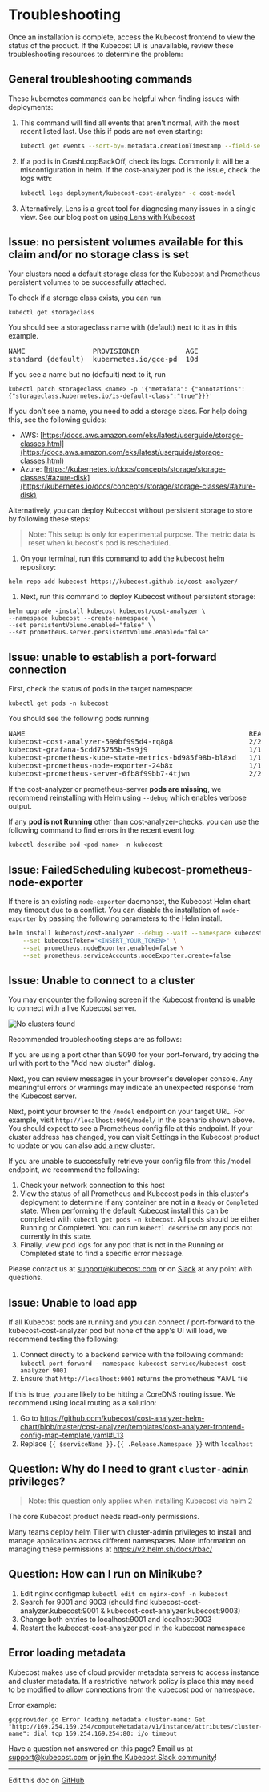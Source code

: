 Troubleshooting
===============

Once an installation is complete, access the Kubecost frontend to view the status of the product. If the Kubecost UI is unavailable, review these troubleshooting resources to determine the problem:

## General troubleshooting commands
These kubernetes commands can be helpful when finding issues with deployments:

1. This command will find all events that aren't normal, with the most recent listed last. Use this if pods are not even starting:
    ```bash
    kubectl get events --sort-by=.metadata.creationTimestamp --field-selector type!=Normal
    ```
1. If a pod is in CrashLoopBackOff, check its logs. Commonly it will be a misconfiguration in helm. If the cost-analyzer pod is the issue, check the logs with:

    ```bash
    kubectl logs deployment/kubecost-cost-analyzer -c cost-model
    ```
1. Alternatively, Lens is a great tool for diagnosing many issues in a single view. See our blog post on [using Lens with Kubecost](https://blog.kubecost.com/blog/lens-kubecost-extension/)

## Issue: no persistent volumes available for this claim and/or no storage class is set

Your clusters need a default storage class for the Kubecost and Prometheus persistent volumes to be successfully attached.

To check if a storage class exists, you can run

```kubectl get storageclass```

You should see a storageclass name with (default) next to it as in this example.

<pre>
NAME                PROVISIONER           AGE
standard (default)  kubernetes.io/gce-pd  10d
</pre>

If you see a name but no (default) next to it, run

`kubectl patch storageclass <name> -p '{"metadata": {"annotations":{"storageclass.kubernetes.io/is-default-class":"true"}}}'`

If you don’t see a name, you need to add a storage class. For help doing this, see the following guides:

* AWS: [https://docs.aws.amazon.com/eks/latest/userguide/storage-classes.html](https://docs.aws.amazon.com/eks/latest/userguide/storage-classes.html)
* Azure: [https://kubernetes.io/docs/concepts/storage/storage-classes/#azure-disk](https://kubernetes.io/docs/concepts/storage/storage-classes/#azure-disk)

Alternatively, you can deploy Kubecost without persistent storage to store by following these steps:

> Note: This setup is only for experimental purpose. The metric data is reset when kubecost's pod is rescheduled.

1. On your terminal, run this command to add the kubecost helm repository:

`helm repo add kubecost https://kubecost.github.io/cost-analyzer/`

1. Next, run this command to deploy Kubecost without persistent storage:

```
helm upgrade -install kubecost kubecost/cost-analyzer \
--namespace kubecost --create-namespace \
--set persistentVolume.enabled="false" \
--set prometheus.server.persistentVolume.enabled="false"
```

## Issue: unable to establish a port-forward connection

First, check the status of pods in the target namespace:

`kubectl get pods -n kubecost`

You should see the following pods running

<pre>
NAME                                                     READY   STATUS    RESTARTS   AGE
kubecost-cost-analyzer-599bf995d4-rq8g8                  2/2     Running   0          5m
kubecost-grafana-5cdd75755b-5s9j9                        1/1     Running   0          5m
kubecost-prometheus-kube-state-metrics-bd985f98b-bl8xd   1/1     Running   0          5m
kubecost-prometheus-node-exporter-24b8x                  1/1     Running   0          5m
kubecost-prometheus-server-6fb8f99bb7-4tjwn              2/2     Running   0          5m
</pre>

If the cost-analyzer or prometheus-server __pods are missing__, we recommend reinstalling with Helm using `--debug` which enables verbose output.

If any __pod is not Running__ other than cost-analyzer-checks, you can use the following command to find errors in the recent event log:

`kubectl describe pod <pod-name> -n kubecost`


## Issue: FailedScheduling kubecost-prometheus-node-exporter

If there is an existing `node-exporter` daemonset, the Kubecost Helm chart may timeout due to a conflict. You can disable the installation of `node-exporter` by passing the following parameters to the Helm install.

```bash
helm install kubecost/cost-analyzer --debug --wait --namespace kubecost --name kubecost \
    --set kubecostToken="<INSERT_YOUR_TOKEN>" \
    --set prometheus.nodeExporter.enabled=false \
    --set prometheus.serviceAccounts.nodeExporter.create=false
 ```

## Issue: Unable to connect to a cluster

You may encounter the following screen if the Kubecost frontend is unable to connect with a live Kubecost server.

![No clusters found](https://raw.githubusercontent.com/kubecost/docs/main/images/no-cluster.png)

Recommended troubleshooting steps are as follows:

If you are using a port other than 9090 for your port-forward, try adding the url with port to the "Add new cluster" dialog.

Next, you can review messages in your browser's developer console. Any meaningful errors or warnings may indicate an unexpected response from the Kubecost server.

Next, point your browser to the `/model` endpoint on your target URL. For example, visit `http://localhost:9090/model/` in the scenario shown above. You should expect to see a Prometheus config file at this endpoint. If your cluster address has changed, you can visit Settings in the Kubecost product to update or you can also [add a new](https://github.com/kubecost/docs/blob/main/multi-cluster.md) cluster.

If you are unable to successfully retrieve your config file from this /model endpoint, we recommend the following:

1. Check your network connection to this host
2. View the status of all Prometheus and Kubecost pods in this cluster's deployment to determine if any container are not in a `Ready` or `Completed` state. When performing the default Kubecost install this can be completed with `kubectl get pods -n kubecost`. All pods should be either Running or Completed. You can run `kubectl describe` on any pods not currently in this state.
3. Finally, view pod logs for any pod that is not in the Running or Completed state to find a specific error message.

Please contact us at support@kubecost.com or on [Slack](https://join.slack.com/t/kubecost/shared_invite/enQtNTA2MjQ1NDUyODE5LWFjYzIzNWE4MDkzMmUyZGU4NjkwMzMyMjIyM2E0NGNmYjExZjBiNjk1YzY5ZDI0ZTNhZDg4NjlkMGRkYzFlZTU) at any point with questions.

## Issue: Unable to load app

If all Kubecost pods are running and you can connect / port-forward to the kubecost-cost-analyzer pod but none of the app's UI will load, we recommend testing the following:

1. Connect directly to a backend service with the following command:
`kubectl port-forward --namespace kubecost service/kubecost-cost-analyzer 9001`
2. Ensure that `http://localhost:9001` returns the prometheus YAML file

If this is true, you are likely to be hitting a CoreDNS routing issue. We recommend using local routing as a solution:

1. Go to <https://github.com/kubecost/cost-analyzer-helm-chart/blob/master/cost-analyzer/templates/cost-analyzer-frontend-config-map-template.yaml#L13>
2. Replace ```{{ $serviceName }}.{{ .Release.Namespace }}``` with ```localhost```

## Question: Why do I need to grant `cluster-admin` privileges?

> Note: this question only applies when installing Kubecost via helm 2

The core Kubecost product needs read-only permissions.

Many teams deploy helm Tiller with cluster-admin privileges to install and manage applications across different namespaces. More information on managing these permissions at https://v2.helm.sh/docs/rbac/

## Question: How can I run on Minikube?

1. Edit nginx configmap ```kubectl edit cm nginx-conf -n kubecost```
2. Search for 9001 and 9003 (should find kubecost-cost-analyzer.kubecost:9001 & kubecost-cost-analyzer.kubecost:9003)
3. Change both entries to localhost:9001 and localhost:9003
4. Restart the kubecost-cost-analyzer pod in the kubecost namespace

## Error loading metadata

Kubecost makes use of cloud provider metadata servers to access instance and cluster metadata. If a restrictive network policy is place this may need to be modified to allow connections from the kubecost pod or namespace.

Error example:

```
gcpprovider.go Error loading metadata cluster-name: Get "http://169.254.169.254/computeMetadata/v1/instance/attributes/cluster-name": dial tcp 169.254.169.254:80: i/o timeout
```

Have a question not answered on this page? Email us at support@kubecost.com or [join the Kubecost Slack community](https://join.slack.com/t/kubecost/shared_invite/enQtNTA2MjQ1NDUyODE5LWFjYzIzNWE4MDkzMmUyZGU4NjkwMzMyMjIyM2E0NGNmYjExZjBiNjk1YzY5ZDI0ZTNhZDg4NjlkMGRkYzFlZTU)!

---

Edit this doc on [GitHub](https://github.com/kubecost/docs/blob/main/troubleshoot-install.md)


<!--- {"article":"4407601830679","section":"4402815696919","permissiongroup":"1500001277122"} --->
